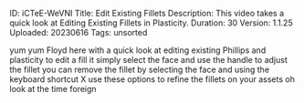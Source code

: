ID: iCTeE-WeVNI
Title: Edit Existing Fillets
Description: This video takes a quick look at Editing Existing Fillets in Plasticity.
Duration: 30
Version: 1.1.25
Uploaded: 20230616
Tags: unsorted

yum yum
Floyd here with a quick look at editing
existing Phillips and plasticity to edit
a fill it simply select the face and use
the handle to adjust the fillet you can
remove the fillet by selecting the face
and using the keyboard shortcut X use
these options to refine the fillets on
your assets oh look at the time
foreign
